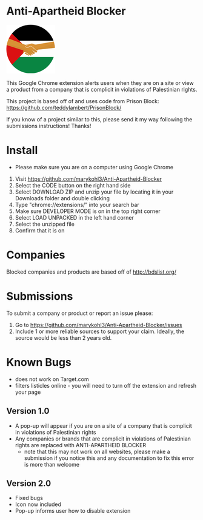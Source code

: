 # Anti-Apartheid Blocker
![Anti-Apartheid Blocker Logo](/images/BI_128.png)

This Google Chrome extension alerts users when they are on a site or view a product
from a company that is complicit in violations of Palestinian rights.

This project is based off of and uses code from Prison Block: https://github.com/teddylambert/PrisonBlock/

If you know of a project similar to this, please send it my way following
the submissions instructions! Thanks!

# Install
* Please make sure you are on a computer using Google Chrome
1) Visit https://github.com/marykohl3/Anti-Apartheid-Blocker
2) Select the CODE button on the right hand side
3) Select DOWNLOAD ZIP and unzip your file by locating it in your Downloads folder and double clicking
4) Type "chrome://extensions/" into your search bar
5) Make sure DEVELOPER MODE is on in the top right corner
6) Select LOAD UNPACKED in the left hand corner
7) Select the unzipped file
8) Confirm that it is on

# Companies
Blocked companies and products are based off of http://bdslist.org/

# Submissions
To submit a company or product or report an issue please:
1) Go to https://github.com/marykohl3/Anti-Apartheid-Blocker/issues
2) Include 1 or more reliable sources to support your claim. Ideally, the source
would be less than 2 years old.

# Known Bugs
- does not work on Target.com
- filters listicles online - you will need to turn off the extension
  and refresh your page

## Version 1.0
- A pop-up will appear if you are on a site of a company that is complicit in violations of Palestinian rights
- Any companies or brands that are complicit in violations of Palestinian rights are replaced with ANTI-APARTHEID BLOCKER  
  * note that this may not work on all websites, please make a submission if you
    notice this and any documentation to fix this error is more than welcome
    
## Version 2.0
- Fixed bugs
- Icon now included
- Pop-up informs user how to disable extension

